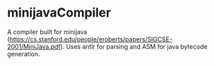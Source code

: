 # minijavaCompiler
A compiler built for minijava (https://cs.stanford.edu/people/eroberts/papers/SIGCSE-2001/MiniJava.pdf).
Uses antlr for parsing and ASM for java bytecode generation.
